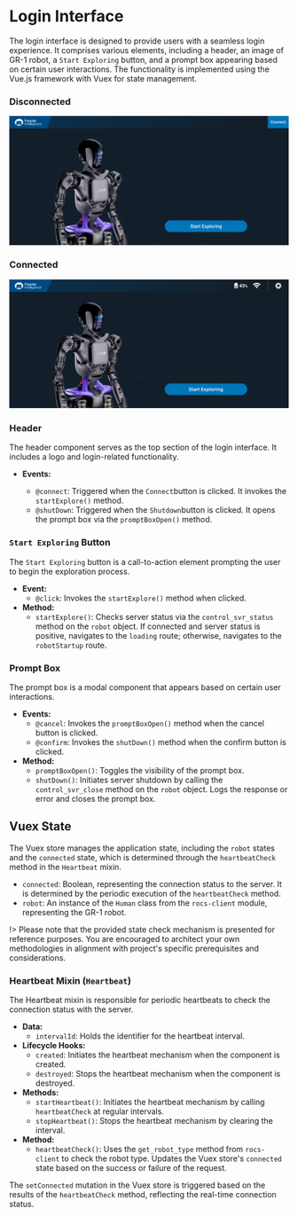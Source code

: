 # Login Interface

The login interface is designed to provide users with a seamless login experience. It comprises various elements, including a header, an image of GR-1 robot, a `Start Exploring` button, and a prompt box appearing based on certain user interactions. The functionality is implemented using the Vue.js framework with Vuex for state management.

### **Disconnected**

![1700032171029](image/login/1700032171029.png ":size=80%")

### **Connected**

![1700032179929](image/login/1700032179929.png ":size=80%")

### Header

The header component serves as the top section of the login interface. It includes a logo and login-related functionality.

* **Events:**

  * `@connect`: Triggered when the `Connect`button is clicked. It invokes the `startExplore()` method.
  * `@shutDown`: Triggered when the `Shutdown`button is clicked. It opens the prompt box via the `promptBoxOpen()` method.

### `Start Exploring` Button

The `Start Exploring` button is a call-to-action element prompting the user to begin the exploration process.

* **Event:**
  * `@click`: Invokes the `startExplore()` method when clicked.
* **Method:**
  * `startExplore()`: Checks server status via the `control_svr_status` method on the `robot` object. If connected and server status is positive, navigates to the `loading` route; otherwise, navigates to the `robotStartup` route.

### Prompt Box

The prompt box is a modal component that appears based on certain user interactions.

* **Events:**
  * `@cancel`: Invokes the `promptBoxOpen()` method when the cancel button is clicked.
  * `@confirm`: Invokes the `shutDown()` method when the confirm button is clicked.
* **Method:**
  * `promptBoxOpen()`: Toggles the visibility of the prompt box.
  * `shutDown()`: Initiates server shutdown by calling the `control_svr_close` method on the `robot` object. Logs the response or error and closes the prompt box.

## Vuex State

The Vuex store manages the application state, including the  `robot` states and the `connected` state, which is determined through the `heartbeatCheck` method in the `Heartbeat` mixin.

* `connected`: Boolean, representing the connection status to the server. It is determined by the periodic execution of the `heartbeatCheck` method.
* `robot`: An instance of the `Human` class from the `rocs-client` module, representing the GR-1 robot.

!> Please note that the provided state check mechanism is presented for reference purposes. You are encouraged to architect your own methodologies in alignment with project's specific prerequisites and considerations.

### Heartbeat Mixin (`Heartbeat`)

The Heartbeat mixin is responsible for periodic heartbeats to check the connection status with the server.

* **Data:**
  * `intervalId`: Holds the identifier for the heartbeat interval.
* **Lifecycle Hooks:**
  * `created`: Initiates the heartbeat mechanism when the component is created.
  * `destroyed`: Stops the heartbeat mechanism when the component is destroyed.
* **Methods:**
  * `startHeartbeat()`: Initiates the heartbeat mechanism by calling `heartbeatCheck` at regular intervals.
  * `stopHeartbeat()`: Stops the heartbeat mechanism by clearing the interval.
* **Method:**
  * `heartbeatCheck()`: Uses the `get_robot_type` method from `rocs-client` to check the robot type. Updates the Vuex store's `connected` state based on the success or failure of the request.

The `setConnected` mutation in the Vuex store is triggered based on the results of the `heartbeatCheck` method, reflecting the real-time connection status.
